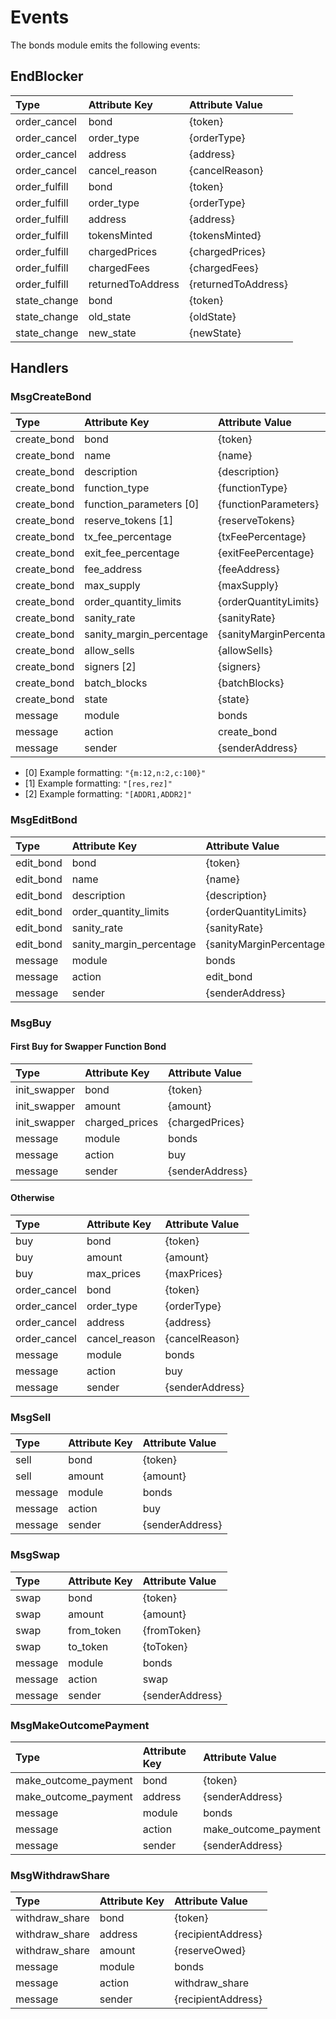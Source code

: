 # Events

The bonds module emits the following events:

## EndBlocker

| Type | Attribute Key | Attribute Value |
| :--- | :--- | :--- |
| order\_cancel | bond | {token} |
| order\_cancel | order\_type | {orderType} |
| order\_cancel | address | {address} |
| order\_cancel | cancel\_reason | {cancelReason} |
| order\_fulfill | bond | {token} |
| order\_fulfill | order\_type | {orderType} |
| order\_fulfill | address | {address} |
| order\_fulfill | tokensMinted | {tokensMinted} |
| order\_fulfill | chargedPrices | {chargedPrices} |
| order\_fulfill | chargedFees | {chargedFees} |
| order\_fulfill | returnedToAddress | {returnedToAddress} |
| state\_change | bond | {token} |
| state\_change | old\_state | {oldState} |
| state\_change | new\_state | {newState} |

## Handlers

### MsgCreateBond

| Type | Attribute Key | Attribute Value |
| :--- | :--- | :--- |
| create\_bond | bond | {token} |
| create\_bond | name | {name} |
| create\_bond | description | {description} |
| create\_bond | function\_type | {functionType} |
| create\_bond | function\_parameters \[0\] | {functionParameters} |
| create\_bond | reserve\_tokens \[1\] | {reserveTokens} |
| create\_bond | tx\_fee\_percentage | {txFeePercentage} |
| create\_bond | exit\_fee\_percentage | {exitFeePercentage} |
| create\_bond | fee\_address | {feeAddress} |
| create\_bond | max\_supply | {maxSupply} |
| create\_bond | order\_quantity\_limits | {orderQuantityLimits} |
| create\_bond | sanity\_rate | {sanityRate} |
| create\_bond | sanity\_margin\_percentage | {sanityMarginPercentage} |
| create\_bond | allow\_sells | {allowSells} |
| create\_bond | signers \[2\] | {signers} |
| create\_bond | batch\_blocks | {batchBlocks} |
| create\_bond | state | {state} |
| message | module | bonds |
| message | action | create\_bond |
| message | sender | {senderAddress} |

* \[0\] Example formatting: `"{m:12,n:2,c:100}"`
* \[1\] Example formatting: `"[res,rez]"`
* \[2\] Example formatting: `"[ADDR1,ADDR2]"`

### MsgEditBond

| Type | Attribute Key | Attribute Value |
| :--- | :--- | :--- |
| edit\_bond | bond | {token} |
| edit\_bond | name | {name} |
| edit\_bond | description | {description} |
| edit\_bond | order\_quantity\_limits | {orderQuantityLimits} |
| edit\_bond | sanity\_rate | {sanityRate} |
| edit\_bond | sanity\_margin\_percentage | {sanityMarginPercentage} |
| message | module | bonds |
| message | action | edit\_bond |
| message | sender | {senderAddress} |

### MsgBuy

#### First Buy for Swapper Function Bond

| Type | Attribute Key | Attribute Value |
| :--- | :--- | :--- |
| init\_swapper | bond | {token} |
| init\_swapper | amount | {amount} |
| init\_swapper | charged\_prices | {chargedPrices} |
| message | module | bonds |
| message | action | buy |
| message | sender | {senderAddress} |

#### Otherwise

| Type | Attribute Key | Attribute Value |
| :--- | :--- | :--- |
| buy | bond | {token} |
| buy | amount | {amount} |
| buy | max\_prices | {maxPrices} |
| order\_cancel | bond | {token} |
| order\_cancel | order\_type | {orderType} |
| order\_cancel | address | {address} |
| order\_cancel | cancel\_reason | {cancelReason} |
| message | module | bonds |
| message | action | buy |
| message | sender | {senderAddress} |

### MsgSell

| Type | Attribute Key | Attribute Value |
| :--- | :--- | :--- |
| sell | bond | {token} |
| sell | amount | {amount} |
| message | module | bonds |
| message | action | buy |
| message | sender | {senderAddress} |

### MsgSwap

| Type | Attribute Key | Attribute Value |
| :--- | :--- | :--- |
| swap | bond | {token} |
| swap | amount | {amount} |
| swap | from\_token | {fromToken} |
| swap | to\_token | {toToken} |
| message | module | bonds |
| message | action | swap |
| message | sender | {senderAddress} |

### MsgMakeOutcomePayment

| Type | Attribute Key | Attribute Value |
| :--- | :--- | :--- |
| make\_outcome\_payment | bond | {token} |
| make\_outcome\_payment | address | {senderAddress} |
| message | module | bonds |
| message | action | make\_outcome\_payment |
| message | sender | {senderAddress} |

### MsgWithdrawShare

| Type | Attribute Key | Attribute Value |
| :--- | :--- | :--- |
| withdraw\_share | bond | {token} |
| withdraw\_share | address | {recipientAddress} |
| withdraw\_share | amount | {reserveOwed} |
| message | module | bonds |
| message | action | withdraw\_share |
| message | sender | {recipientAddress} |

